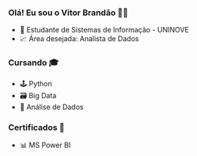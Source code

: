### Olá! Eu sou o Vitor Brandão 👋😃

- 🏫 Estudante de Sistemas de Informação - UNINOVE
- 📈 Área desejada: Analista de Dados

### Cursando 🎓

- 🕹️ Python 
- 🗃️ Big Data
- 🧱 Análise de Dados

### Certificados 📜

- 📊 MS Power BI
